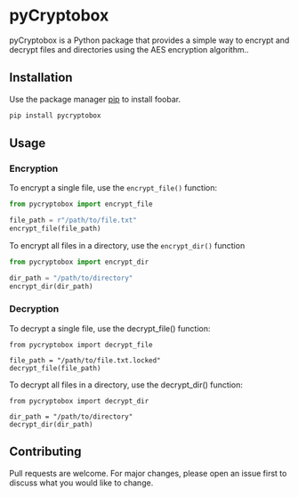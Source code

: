 # pyCryptobox

pyCryptobox is a Python package that provides a simple way to encrypt and decrypt files and directories using the AES encryption algorithm..

## Installation

Use the package manager [pip](https://pip.pypa.io/en/stable/) to install foobar.

```bash
pip install pycryptobox
```

## Usage

### Encryption
To encrypt a single file, use the `encrypt_file()` function:
```python
from pycryptobox import encrypt_file

file_path = r"/path/to/file.txt"
encrypt_file(file_path)

```

To encrypt all files in a directory, use the `encrypt_dir()` function
```python
from pycryptobox import encrypt_dir

dir_path = "/path/to/directory"
encrypt_dir(dir_path)


```

### Decryption
To decrypt a single file, use the decrypt_file() function:

```
from pycryptobox import decrypt_file

file_path = "/path/to/file.txt.locked"
decrypt_file(file_path)
```
To decrypt all files in a directory, use the decrypt_dir() function:

```
from pycryptobox import decrypt_dir

dir_path = "/path/to/directory"
decrypt_dir(dir_path)
```
## Contributing

Pull requests are welcome. For major changes, please open an issue first
to discuss what you would like to change.

